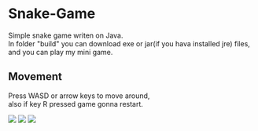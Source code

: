 # Snake-Game
Simple snake game writen on Java. <br>
In folder "build" you can download exe or jar(if you hava installed jre) files, <br>
and you can play my mini game.

## Movement
Press WASD or arrow keys to move around, <br>
also if key R pressed game gonna restart.

<image src="image (3).PNG">
<image src="image (5).PNG">
<image src="image (4).PNG">
